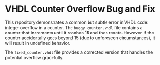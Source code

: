 # VHDL Counter Overflow Bug and Fix

This repository demonstrates a common but subtle error in VHDL code: integer overflow in a counter.  The `buggy_counter.vhdl` file contains a counter that increments until it reaches 15 and then resets. However, if the counter accidentally goes beyond 15 (due to unforeseen circumstances), it will result in undefined behavior.

The `fixed_counter.vhdl` file provides a corrected version that handles the potential overflow gracefully.